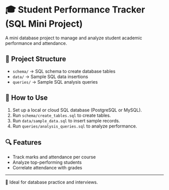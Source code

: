 # 🎓 Student Performance Tracker (SQL Mini Project)

A mini database project to manage and analyze student academic performance and attendance.

## 📁 Project Structure

- `schema/` → SQL schema to create database tables
- `data/` → Sample SQL data insertions
- `queries/` → Sample SQL analysis queries

## 🚀 How to Use

1. Set up a local or cloud SQL database (PostgreSQL or MySQL).
2. Run `schema/create_tables.sql` to create tables.
3. Run `data/sample_data.sql` to insert sample records.
4. Run `queries/analysis_queries.sql` to analyze performance.

## 🔍 Features

- Track marks and attendance per course
- Analyze top-performing students
- Correlate attendance with grades

---

🎯 Ideal for database practice and interviews.
